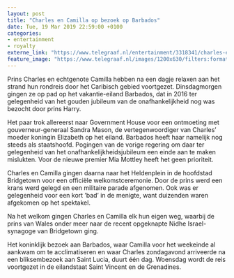 ```yaml
---
layout: post
title: "Charles en Camilla op bezoek op Barbados"
date: Tue, 19 Mar 2019 22:59:00 +0100
categories: 
- entertainment 
- royalty 
externe_link: "https://www.telegraaf.nl/entertainment/3318341/charles-en-camilla-op-bezoek-op-barbados"
feature_image: "https://www.telegraaf.nl/images/1200x630/filters:format(jpeg):quality(80)/cdn-kiosk-api.telegraaf.nl/5bb6e8ce-4a92-11e9-8a64-02c309bc01c1.jpg"
---
```


<p class="intro">Prins Charles en echtgenote Camilla hebben na een dagje relaxen aan het strand hun rondreis door het Caribisch gebied voortgezet. Dinsdagmorgen gingen ze op pad op het vakantie-eiland Barbados, dat in 2016 ter gelegenheid van het gouden jubileum van de onafhankelijkheid nog was bezocht door prins Harry.</p> <p>Het paar trok allereerst naar Government House voor een ontmoeting met gouverneur-generaal Sandra Mason, de vertegenwoordiger van Charles’ moeder koningin Elizabeth op het eiland. Barbados heeft haar namelijk nog steeds als staatshoofd. Pogingen van de vorige regering om daar ter gelegenheid van het onafhankelijkheidsjubileum een einde aan te maken mislukten. Voor de nieuwe premier Mia Mottley heeft het geen prioriteit.</p><p>Charles en Camilla gingen daarna naar het Heldenplein in de hoofdstad Bridgetown voor een officiële welkomstceremonie. Door de prins werd een krans werd gelegd en een militaire parade afgenomen. Ook was er gelegenheid voor een kort ’bad’ in de menigte, want duizenden waren afgekomen op het spektakel.</p><p>Na het welkom gingen Charles en Camilla elk hun eigen weg, waarbij de prins van Wales onder meer naar de recent opgeknapte Nidhe Israel-synagoge van Bridgetown ging.</p><p>Het koninklijk bezoek aan Barbados, waar Camilla voor het weekeinde al aankwam om te acclimatiseren en waar Charles zondagavond arriveerde na een bliksembezoek aan Saint Lucia, duurt één dag. Woensdag wordt de reis voortgezet in de eilandstaat Saint Vincent en de Grenadines.</p>
